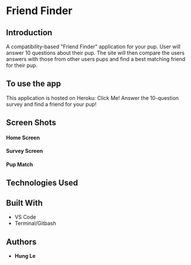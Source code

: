 # Friend Finder

## Introduction

A compatibility-based "Friend Finder" application for your pup. User will answer 10 questions about their pup. The site will then compare the users answers with those from other users pups and find a best matching friend for their pup. 

## To use the app

This application is hosted on Heroku: Click Me! Answer the 10-question survey and find a friend for your pup!

## Screen Shots

#### Home Screen

#### Survey Screen

#### Pup Match

## Technologies Used

## Built With

* VS Code
* Terminal/Gitbash

## Authors

* **Hung Le**